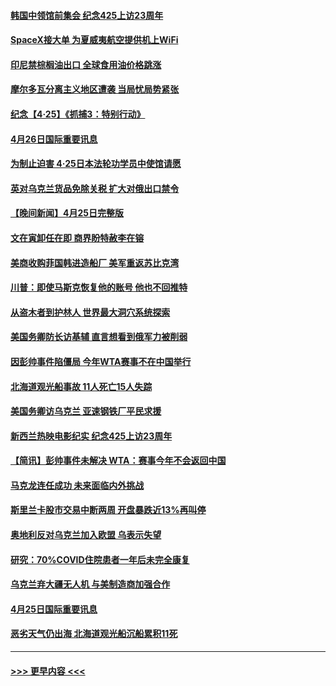 #### [韩国中领馆前集会 纪念425上访23周年](../pages/prog202/a103410530.md?t=04262351) 
#### [SpaceX接大单 为夏威夷航空提供机上WiFi](../pages/prog202/a103410416.md?t=04262351) 
#### [印尼禁棕榈油出口 全球食用油价格跳涨](../pages/prog202/a103410426.md?t=04262351) 
#### [摩尔多瓦分离主义地区遭袭 当局忧局势紧张](../pages/prog202/a103410430.md?t=04262351) 
#### [纪念【4·25】《抓捕3：特别行动》](../pages/prog202/a103410352.md?t=04262351) 
#### [4月26日国际重要讯息](../pages/prog202/a103410329.md?t=04262351) 
#### [为制止迫害 4·25日本法轮功学员中使馆请愿](../pages/prog202/a103410339.md?t=04262351) 
#### [英对乌克兰货品免除关税 扩大对俄出口禁令](../pages/prog202/a103410170.md?t=04262351) 
#### [【晚间新闻】4月25日完整版](../pages/prog202/a103410085.md?t=04262351) 
#### [文在寅卸任在即 商界盼特赦李在镕](../pages/prog202/a103410161.md?t=04262351) 
#### [美商收购菲国韩进造船厂 美军重返苏比克湾](../pages/prog202/a103410094.md?t=04262351) 
#### [川普：即使马斯克恢复他的账号 他也不回推特](../pages/prog202/a103410067.md?t=04262351) 
#### [从盗木者到护林人 世界最大洞穴系统探索](../pages/prog202/a103409942.md?t=04262351) 
#### [美国务卿防长访基辅 直言想看到俄军力被削弱](../pages/prog202/a103409981.md?t=04262351) 
#### [因彭帅事件陷僵局 今年WTA赛事不在中国举行](../pages/prog202/a103409908.md?t=04262351) 
#### [北海道观光船事故 11人死亡15人失踪](../pages/prog202/a103409647.md?t=04262351) 
#### [美国务卿访乌克兰 亚速钢铁厂平民求援](../pages/prog202/a103409683.md?t=04262351) 
#### [新西兰热映电影纪实 纪念425上访23周年](../pages/prog202/a103409599.md?t=04262351) 
#### [【简讯】彭帅事件未解决 WTA：赛事今年不会返回中国](../pages/prog202/a103409651.md?t=04262351) 
#### [马克龙连任成功 未来面临内外挑战](../pages/prog202/a103409730.md?t=04262351) 
#### [斯里兰卡股市交易中断两周 开盘暴跌近13%再叫停](../pages/prog202/a103409627.md?t=04262351) 
#### [奥地利反对乌克兰加入欧盟 乌表示失望](../pages/prog202/a103409479.md?t=04262351) 
#### [研究：70%COVID住院患者一年后未完全康复](../pages/prog202/a103409456.md?t=04262351) 
#### [乌克兰弃大疆无人机 与美制造商加强合作](../pages/prog202/a103409435.md?t=04262351) 
#### [4月25日国际重要讯息](../pages/prog202/a103409355.md?t=04262351) 
#### [恶劣天气仍出海 北海道观光船沉船累积11死](../pages/prog202/a103409303.md?t=04262351) 

----
#### [ >>> 更早内容 <<< ](../indexes/prog202-earlier.md)
